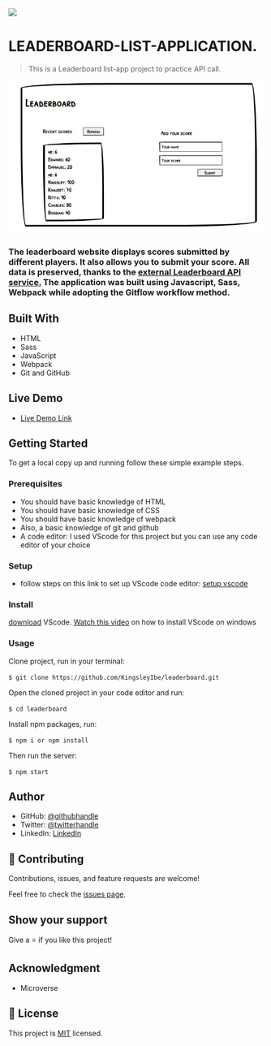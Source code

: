 ![](https://img.shields.io/badge/Microverse-blueviolet)

# LEADERBOARD-LIST-APPLICATION.

> This is a Leaderboard list-app project to practice API call.

![screenshot](/src/images/screenShot.jpeg)

### The leaderboard website displays scores submitted by different players. It also allows you to submit your score. All data is preserved, thanks to the [external Leaderboard API service.](https://www.notion.so/Leaderboard-API-service-24c0c3c116974ac49488d4eb0267ade3)  The application was built using Javascript, Sass, Webpack while adopting the Gitflow workflow method.

## Built With

- HTML
- Sass
- JavaScript
- Webpack
- Git and GitHub

## Live Demo

- [Live Demo Link](https:/kingsleyibe.github.io/leaderboard/)


## Getting Started

To get a local copy up and running follow these simple example steps.

### Prerequisites
- You should have basic knowledge of HTML
- You should have basic knowledge of CSS
- You should have basic knowledge of webpack
- Also, a basic knowledge of git and github
- A code editor: I used VScode for this project but you can use any code editor of your choice
### Setup
- follow steps on this link to set up VScode code editor: [setup vscode](https://www.freecodecamp.org/news/how-to-set-up-vs-code-for-web-development/)

### Install
[download](https://code.visualstudio.com/download) VScode.
[Watch this video](https://www.youtube.com/watch?v=MlIzFUI1QGA) on how to install VScode on windows

### Usage

Clone project, run in your terminal:

```$ git clone https://github.com/KingsleyIbe/leaderboard.git ```

Open the cloned project in your code editor and run:

``` $ cd leaderboard ```

 Install npm packages, run:

``` $ npm i or npm install ```

Then run the server:

``` $ npm start ```



## Author

- GitHub: [@githubhandle](https://github.com/kingsleyibe)
- Twitter: [@twitterhandle](https://twitter.com/ibekingsley2)
- LinkedIn: [LinkedIn](https://www.linkedin.com/in/kingsley-ibe-5669a5134)

## 🤝 Contributing

Contributions, issues, and feature requests are welcome!

Feel free to check the [issues page](../../issues/).

## Show your support

Give a ⭐️ if you like this project!

## Acknowledgment 
- Microverse 

## 📝 License

This project is [MIT](./MIT.md) licensed.
